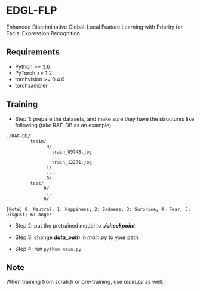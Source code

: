 # EDGL-FLP
Enhanced Discriminative Global-Local Feature Learning with Priority for Facial Expression Recognition

## Requirements
- Python >= 3.6
- PyTorch >= 1.2
- torchvision >= 0.4.0
- torchsampler

## Training

- Step 1: prepare the datasets, and make sure they have the structures like following (take RAF-DB as an example):
 
```
./RAF-DB/
         train/
               0/
                 train_09748.jpg
                 ...
                 train_12271.jpg
               1/
               ...
               6/
         test/
              0/
              ...
              6/

[Note] 0: Neutral; 1: Happiness; 2: Sadness; 3: Surprise; 4: Fear; 5: Disgust; 6: Anger
```

- Step 2: put the pretrained model to ***./checkpoint***.
    
- Step 3: change ***data_path*** in *main.py* to your path 

- Step 4: run ```python main.py ```


## Note
When training from scratch or pre-training, use *main.py* as well.

